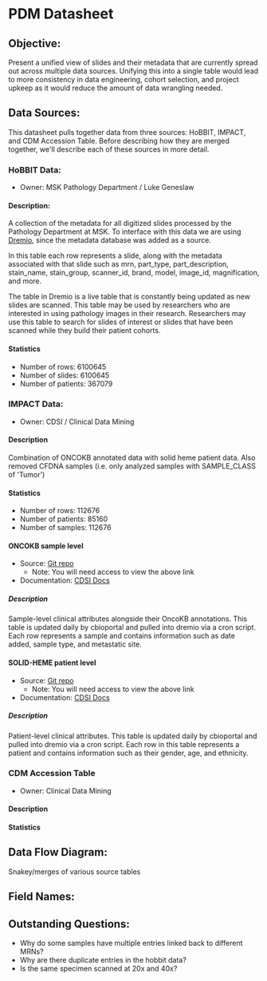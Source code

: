 # PDM Datasheet

## Objective:

Present a unified view of slides and their metadata that are currently spread out across multiple data sources. Unifying this into a single table would lead to more consistency in data engineering, cohort selection, and project upkeep as it would reduce the amount of data wrangling needed.

## Data Sources:

This datasheet pulls together data from three sources: HoBBIT, IMPACT, and CDM Accession Table.
Before describing how they are merged together, we'll describe each of these sources in more detail.

### HoBBIT Data:

- Owner: MSK Pathology Department / Luke Geneslaw

#### Description: 

A collection of the metadata for all digitized slides processed by the Pathology Department at MSK. To interface with this data we are using [Dremio](https://tlvidreamcord1:9047/login?redirect=%2F), since the metadata database was added as a source. 

In this table each row represents a slide, along with the metadata associated with that slide such as mrn, part_type, part_description, stain_name, stain_group, scanner_id, brand, model, image_id, magnification, and more.

The table in Dremio is a live table that is constantly being updated as new slides are scanned. This table may be used by researchers who are interested in using pathology images in their research. Researchers may use this table to search for slides of interest or slides that have been scanned while they build their patient cohorts.

#### Statistics

- Number of rows: 6100645
- Number of slides: 6100645
- Number of patients: 367079

### IMPACT Data:

- Owner: CDSI / Clinical Data Mining

#### Description

Combination of ONCOKB annotated data with solid heme patient data. Also removed CFDNA samples (i.e. only analyzed samples with SAMPLE_CLASS of 'Tumor')

#### Statistics

- Number of rows: 112676
- Number of patients: 85160
- Number of samples: 112676

#### ONCOKB sample level

- Source: [Git repo](https://github.mskcc.org/cdsi/oncokb-annotated-msk-impact)
    - Note: You will need access to view the above link
- Documentation: [CDSI Docs](https://github.mskcc.org/pages/cdsi/docs/cdsi-data/data-dictionary/cdm_md_project_sample_summary_data/)

##### Description

Sample-level clinical attributes alongside their OncoKB annotations. This table is updated daily by cbioportal and pulled into dremio via a cron script. Each row represents a sample and contains information such as date added, sample type, and metastatic site.

#### SOLID-HEME patient level

- Source: [Git repo](https://github.mskcc.org/cdsi/msk-impact/tree/master/msk_solid_heme)
    - Note: You will need access to view the above link
- Documentation: [CDSI Docs](https://github.mskcc.org/pages/cdsi/docs/cdsi-data/data-dictionary/cdm_md_project_patient_summary_data/)

##### Description

Patient-level clinical attributes. This table is updated daily by cbioportal and pulled into dremio via a cron script. Each row in this table represents a patient and contains information such as their gender, age, and ethnicity.

### CDM Accession Table

- Owner: Clinical Data Mining

#### Description

#### Statistics

## Data Flow Diagram:

Snakey/merges of various source tables

## Field Names:

## Outstanding Questions:

- Why do some samples have multiple entries linked back to different MRNs?
- Why are there duplicate entries in the hobbit data?
- Is the same specimen scanned at 20x and 40x?